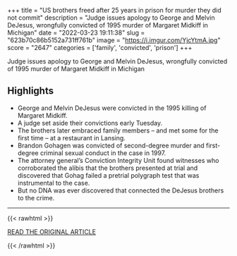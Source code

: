 +++
title = "US brothers freed after 25 years in prison for murder they did not commit"
description = "Judge issues apology to George and Melvin DeJesus, wrongfully convicted of 1995 murder of Margaret Midkiff in Michigan"
date = "2022-03-23 19:11:38"
slug = "623b70c86b5152a731ff761b"
image = "https://i.imgur.com/YjcYtmA.jpg"
score = "2647"
categories = ['family', 'convicted', 'prison']
+++

Judge issues apology to George and Melvin DeJesus, wrongfully convicted of 1995 murder of Margaret Midkiff in Michigan

## Highlights

- George and Melvin DeJesus were convicted in the 1995 killing of Margaret Midkiff.
- A judge set aside their convictions early Tuesday.
- The brothers later embraced family members – and met some for the first time – at a restaurant in Lansing.
- Brandon Gohagen was convicted of second-degree murder and first-degree criminal sexual conduct in the case in 1997.
- The attorney general’s Conviction Integrity Unit found witnesses who corroborated the alibis that the brothers presented at trial and discovered that Gohag failed a pretrial polygraph test that was instrumental to the case.
- But no DNA was ever discovered that connected the DeJesus brothers to the crime.

---

{{< rawhtml >}}
  <p class="article-category">
    <a target="_blank" href="https://www.theguardian.com/us-news/2022/mar/22/michigan-brothers-murder-wrongful-conviction-prison">READ THE ORIGINAL ARTICLE</a>
  </p>
{{< /rawhtml >}}
